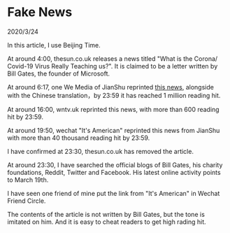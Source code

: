 # Fake News
2020/3/24

In this article, I use Beijing Time.

At around 4:00, thesun.co.uk releases a news titled "What is the Corona/ Covid-19 Virus Really Teaching us?". It is claimed to be a letter written by Bill Gates, the founder of Microsoft.

At around 6:17, one We Media of JianShu reprinted [this news](https://web.archive.org/web/20200324161541/https://www.jianshu.com/p/c669f81bff3b), alongside with the Chinese translation，by 23:59 it has reached 1 million reading hit.

At around 16:00, wntv.uk reprinted this news, with more than 600 reading hit by 23:59.

At around 19:50, wechat "It's American" reprinted this news from JianShu with more than 40 thousand reading hit by 23:59.

I have confirmed at 23:30, thesun.co.uk has removed the article.

At around 23:30, I have searched the official blogs of Bill Gates, his charity foundations, Reddit, Twitter and Facebook. His latest online activity points to March 19th.

I have seen one friend of mine put the link from "It's American" in Wechat Friend Circle.

The contents of the article is not written by Bill Gates, but the tone is imitated on him. And it is easy to cheat readers to get high rading hit.